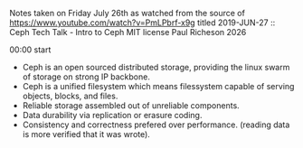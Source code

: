 Notes taken on Friday July 26th as watched from the source of https://www.youtube.com/watch?v=PmLPbrf-x9g titled 2019-JUN-27 :: Ceph Tech Talk - Intro to Ceph
MIT license Paul Richeson 2026

00:00 start

- Ceph is an open sourced distributed storage, providing the linux swarm of storage on strong IP backbone.
- Ceph is a unified filesystem which means filessystem capable of serving objects, blocks, and files. 
- Reliable storage assembled out of unreliable components. 
- Data durability via replication or erasure coding.
- Consistency and correctness prefered over performance.  (reading data is more verified that it was wrote). 
